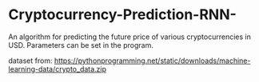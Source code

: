 # Cryptocurrency-Prediction-RNN-

An algorithm for predicting the future price of various cryptocurrencies in USD. Parameters can be set in the program.

dataset from: https://pythonprogramming.net/static/downloads/machine-learning-data/crypto_data.zip
